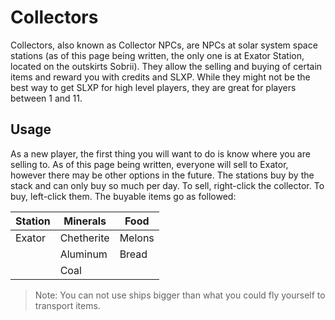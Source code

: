 # Collectors
Collectors, also known as Collector NPCs, are NPCs at solar system space stations (as of this page being written, the only one is at Exator Station, located on the outskirts Sobrii). They allow the selling and buying of certain items and reward you with credits and SLXP. While they might not be the best way to get SLXP for high level players, they are great for players between 1 and 11.

## Usage
As a new player, the first thing you will want to do is know where you are selling to. As of this page being written, everyone will sell to Exator, however there may be other options in the future. The stations buy by the stack and can only buy so much per day. To sell, right-click the collector. To buy, left-click them. The buyable items go as followed:

| Station  | Minerals   | Food    |
|----------|------------|---------|
| Exator   | Chetherite | Melons  |
|          | Aluminum   | Bread   |
|          | Coal       |         |

> Note: You can not use ships bigger than what you could fly yourself to transport items.